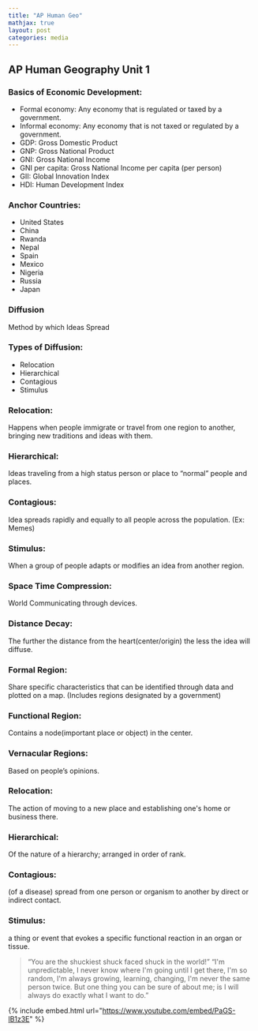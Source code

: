 ```yaml
---
title: "AP Human Geo"
mathjax: true
layout: post
categories: media
---
```


## AP Human Geography Unit 1

### Basics of Economic Development:

 * Formal economy: Any economy that is regulated or taxed by a government.
 * Informal economy: Any economy that is not taxed or regulated by a government.
 * GDP: Gross Domestic Product
 * GNP: Gross National Product
 * GNI: Gross National Income
 * GNI per capita: Gross National Income per capita (per person)
 * GII: Global Innovation Index
 * HDI: Human Development Index
 
### Anchor Countries:
 * United States
 * China
 * Rwanda
 * Nepal
 * Spain
 * Mexico
 * Nigeria
 * Russia
 * Japan

### Diffusion

Method by which Ideas Spread

### Types of Diffusion:
 * Relocation
 * Hierarchical
 * Contagious
 * Stimulus


### Relocation:

Happens when people immigrate or travel from one region to another, bringing new traditions and ideas with them.


### Hierarchical:

Ideas traveling from a high status person or place to “normal” people and places.


### Contagious:

Idea spreads rapidly and equally to all people across the population.                        (Ex: Memes)

### Stimulus:

When a group of people adapts or modifies an idea from another region.

### Space Time Compression:

World Communicating through devices.

### Distance Decay:

The further the distance from the heart(center/origin) the less the idea will diffuse.

### Formal Region:

Share specific characteristics that can be identified through data and plotted on a map. (Includes regions designated by a government)

### Functional Region:

Contains a node(important place or object) in the center.

### Vernacular Regions:

Based on people’s opinions.

### Relocation:
The action of moving to a new place and establishing one's home or business there.
### Hierarchical:
Of the nature of a hierarchy; arranged in order of rank.
### Contagious:
(of a disease) spread from one person or organism to another by direct or indirect contact.
### Stimulus:
a thing or event that evokes a specific functional reaction in an organ or tissue.



> “You are the shuckiest shuck faced shuck in the world!” “I'm unpredictable, I never know where I'm going until I get there, I'm so random, I'm always growing, learning, changing, I'm never the same person twice. But one thing you can be sure of about me; is I will always do exactly what I want to do.”




{% include embed.html url="https://www.youtube.com/embed/PaGS-lB1z3E" %}
